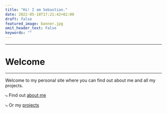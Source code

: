 ```yaml
---
title: "Hi! I am Sebastian."
date: 2022-05-18T17:21:42+02:00
draft: false
featured_image: banner.jpg
omit_header_text: False
keywords: ""
---
```

---
# Welcome
---
Welcome to my personal site where you can find out about me and all my projects.

&rdca; Find out [about me](about)

&rdca; Or my [projects](projects)